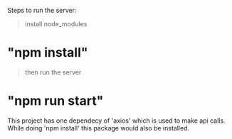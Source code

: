 Steps to run the server:
> install node_modules 
 # "npm install"
> then run the server 
 # "npm run start"

This project has one dependecy of 'axios' which is used to make api calls. While doing 'npm install' this package would also be installed.
